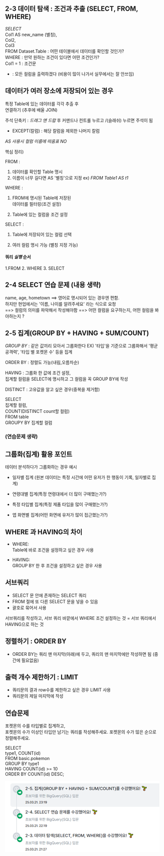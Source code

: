 ##  2-3 데이터 탐색 : 조건과 추출 (SELECT, FROM, WHERE)

*SELECT*  
  Col1 AS new_name (별칭),     
Col2,   
Col3  
FROM Dataset.Table : 어떤 테이블에서 데이터를 확인할 것인가?   
WHERE : 만약 원하는 조건이 있다면 어떤 조건인가?   
Col1 = 1 : 조건문  

* : 모든 컬럼을 출력하겠다 (비용이 많이 나가서 실무에서는 잘 안쓰임)  

## 데이터가 여러 장소에 저장되어 있는 경우

특정 Table에 있는 데이터를 각각 추출 후  
 연결하기 (추후에 배울 JOIN)

주석 단축키 : *드래그 앤 드랍* 후 커맨드나 컨트롤 누르고 /(슬래쉬) 누르면 주석이 됨 

* EXCEPT(칼럼) : 해당 칼럼을 제외한 나머지 칼럼 
 
 *AS 사용시 컬럼 이름에 따옴표 NO* 

 핵심 정리)

 FROM :   
 1.  데이터를 확인할 Table 명시
 2.   이름이 너무 길다면 AS   '별칭'으로 지정 ex) *FROM   Table1 AS t1*

 WHERE :  
 1. FROM에 명시된 Table에 저장된  
 데이터를 필터링(조건 설정)  

  2. Table에 있는 컬럼을 조건 설정 


 SELECT : 
 1. Table에 저장되어 있는 컬럼 선택  

 2.  여러 컬럼 명시 가능
 (별칭 지정 가능)


####  쿼리 *실행* 순서 
 1.FROM 2. WHERE 3. SELECT 

## 2-4 SELECT 연습 문제 (내용 생략)

name, age, hometown ==> 영어로 명시되어 있는 경우엔 편함.  
하지만 현업에서는 '이름, 나이를 알려주세요' 라는 식으로 요청  
==> 컬럼의 의미를 파악해서 작성해야함 
==> 어떤 컬럼을 요구하는지, 어떤 컬럼을 봐야하는지 ?


## 2-5 집계(GROUP BY + HAVING + SUM/COUNT)

  *GROUP BY* : 같은 값끼리 모아서 그룹화한다 EX) '타입'을 기준으로 그룹화해서 '평균 공격력', '타입 별 포켓몬 수' 등을 집계  

ORDER BY : 정렬도 가능(내림,오름차순)  

HAVING : 그룹화 한 값에 조건 설정,  
집계할 컬럼을 SELECT에 명시하고 그 컬럼을 꼭 GROUP BY에 작성  

 DISTINCT : 고유값을 알고 싶은 경우(중복을 제거함)  

 SELECT   
  집계할 컬럼,   
  COUNT(DISTINCT count할 컬럼)  
  FROM table  
  GROUPY BY 
  집계할 컬럼 

  ### (연습문제 생략) 

## 그룹화(집계) 활용 포인트

테이터 분석하다가 그룹화하는 경우 예시 
- 일자별 집계 (원본 데이터는 특정 시간에 어떤 유저가 한 행동이 기록, 일자별로 집계)

- 연령대별 집계(특정 연령대에서 더 많이 구매했는가?)
- 특정 타입별 집계(특정 제품 타입을 많이 구매했는가?)
- 앱 화면별 집계(어떤 화면에 유저가 많이 접근했는가?) 
## WHERE 과 HAVING의 차이

- WHERE:   
Table에 바로 조건을 설정하고 싶은 경우 사용 

- HAVING:  
GROUP BY 한 후 조건을 설정하고 싶은 경우 사용 

## 서브쿼리

- SELECT 문 안에 존재하는 SELECT 쿼리
- FROM 절에 또 다른 SELECT 문을 넣을 수 있음 
- 괄호로 묶어서 사용 

서브쿼리를 작성하고, 서브 쿼리 바깥에서 WHERE 조건 설정하는 것 = 서브 쿼리에서 HAVING으로 하는 것 

## 정렬하기 : ORDER BY 

- ORDER BY는 쿼리 맨 마지막(아래)에 두고, 쿼리의 맨 마지막에만 작성하면 됨 (중간에 필요없음)

## 출력 개수 제한하기 : LIMIT

- 쿼리문의 결과 row수를 제한하고 싶은 경우 LIMIT 사용 
- 쿼리문의 제일 마지막에 작성 

## 연습문제 

포켓몬의 수를 타입별로 집계하고,  
 포켓몬의 수가  이상인 타입만 남기는 쿼리를 작성해주세요. 포켓몬의 수가 많은 순으로 정렬해주세요. 

SELECT   
type1,
COUNT(id)  
FROM basic.pokemon  
GROUP BY type1  
HAVING COUNT(id) >= 10  
ORDER BY COUNT(id) DESC;


![1주차수강인증](/image_SQL/1WEEK.png)
